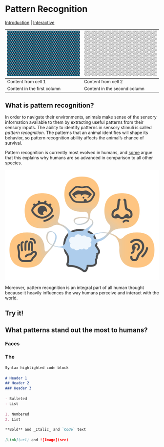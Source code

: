 # Pattern Recognition

[Introduction](#What-is-pattern-recognition?) | [Interactive](#Try-it)

![d](cude.png) | ![b](stairs.png)
------------ | -------------
Content from cell 1 | Content from cell 2
Content in the first column | Content in the second column

## What is pattern recognition?

In order to navigate their environments, animals make sense of the sensory information available to them by extracting useful patterns from their sensory inputs. The ability to identify patterns in sensory stimuli is called *pattern recognition*. The patterns that an animal identifies will shape its behavior, so pattern recognition ability affects the animal’s chance of survival.

Pattern recognition is currently most evolved in humans, and [some](https://www.ncbi.nlm.nih.gov/pmc/articles/PMC4141622/) argue that this explains why humans are so advanced in comparison to all other species. 

![Senses](sens.jpg)

Moreover, pattern recognition is an integral part of all human thought because it heavily influences the way humans perceive and interact with the world.




## Try it! 

## What patterns stand out the most to humans?

### Faces

### The 

```markdown
Syntax highlighted code block

# Header 1
## Header 2
### Header 3

- Bulleted
- List

1. Numbered
2. List

**Bold** and _Italic_ and `Code` text

[Link](url) and ![Image](src)
```

